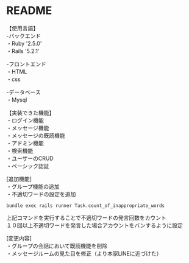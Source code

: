 # README
【使用言語】  
-バックエンド  
・Ruby  '2.5.0'  
・Rails '5.2.1'  


-フロントエンド   
・HTML  
・css  

-データベース  
・Mysql  

【実装できた機能】  
・ログイン機能  
・メッセージ機能  
・メッセージの既読機能  
・アドミン機能  
・検索機能  
・ユーザーのCRUD  
・ベーシック認証  

[追加機能]  
・グループ機能の追加  
・不適切ワードの設定を追加  
  ```
  bundle exec rails runner Task.count_of_inappropriate_words
  ```
  上記コマンドを実行することで不適切ワードの発言回数をカウント  
  １０回以上不適切ワードを発言した場合アカウントをバンするように設定  

[変更内容]  
・グループの会話において既読機能を削除  
・メッセージルームの見た目を修正（より本家LINEに近づけた）  
